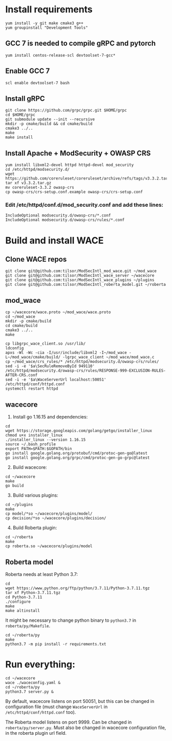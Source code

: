 # Install requirements
```
yum install -y git make cmake3 g++ 
yum groupinstall "Development Tools"
```

## GCC 7 is needed to compile gRPC and pytorch
```
yum install centos-release-scl devtoolset-7-gcc*
```

## Enable GCC 7
```
scl enable devtoolset-7 bash
```
 
## Install gRPC
```
git clone https://github.com/grpc/grpc.git $HOME/grpc
cd $HOME/grpc
git submodule update --init --recursive 
mkdir -p cmake/build && cd cmake/build
cmake3 ../..
make
make install
```

## Install Apache + ModSecurity + OWASP CRS
```
yum install libxml2-devel httpd httpd-devel mod_security
cd /etc/httpd/modsecurity.d/
wget https://github.com/coreruleset/coreruleset/archive/refs/tags/v3.3.2.tar.gz
tar xf v3.3.2.tar.gz
mv coreruleset-3.3.2 owasp-crs
cp owasp-crs/crs-setup.conf.example owasp-crs/crs-setup.conf
```

### Edit /etc/httpd/conf.d/mod_security.conf and add these lines:
```
IncludeOptional modsecurity.d/owasp-crs/*.conf
IncludeOptional modsecurity.d/owasp-crs/rules/*.conf
```


# Build and install WACE

## Clone WACE repos
```
git clone git@github.com:tilsor/ModSecIntl_mod_wace.git ~/mod_wace
git clone git@github.com:tilsor/ModSecIntl_wace_server ~/wacecore
git clone git@github.com:tilsor/ModSecIntl_wace_plugins ~/plugins
git clone git@github.com:tilsor/ModSecIntl_roberta_model.git ~/roberta
```

## mod_wace 

```
cp ~/wacecore/wace.proto ~/mod_wace/wace.proto
cd ~/mod_wace
mkdir -p cmake/build
cd cmake/build 
cmake3 ../..
make

cp libgrpc_wace_client.so /usr/lib/
ldconfig 
apxs -Wl -Wc -cia -I/usr/include/libxml2 -I~/mod_wace -L~/mod_wace/cmake/build/ -lgrpc_wace_client ~/mod_wace/mod_wace.c 
cp ~/mod_wace/crs_rules/* /etc/httpd/modsecurity.d/owasp-crs/rules/
sed -i -e '$a\SecRuleRemoveById 949110' /etc/httpd/modsecurity.d/owasp-crs/rules/RESPONSE-999-EXCLUSION-RULES-AFTER-CRS.conf
sed -i -e '$a\WaceServerUrl localhost:50051' /etc/httpd/conf/httpd.conf
systemctl restart httpd
```

## wacecore

1. Install go 1.16.15 and dependencies:

```
cd
wget https://storage.googleapis.com/golang/getgo/installer_linux
chmod u+x installer_linux
./installer_linux --version 1.16.15
source ~/.bash_profile
export PATH=$PATH:$GOPATH/bin
go install google.golang.org/protobuf/cmd/protoc-gen-go@latest
go install google.golang.org/grpc/cmd/protoc-gen-go-grpc@latest
```

2. Build wacecore:
```
cd ~/wacecore
make
go build
```

3. Build various plugins:
```
cd ~/plugins
make
cp model/*so ~/wacecore/plugins/model/
cp decision/*so ~/wacecore/plugins/decision/
```

4. Build Roberta plugin:
```
cd ~/roberta
make
cp roberta.so ~/wacecore/plugins/model
```

## Roberta model

Roberta needs at least Python 3.7:
```
cd
wget https://www.python.org/ftp/python/3.7.11/Python-3.7.11.tgz
tar xf Python-3.7.11.tgz
cd Python-3.7.11
./configure
make
make altinstall
```

It might be necessary to change python binary to `python3.7` in
`roberta/py/Makefile`.

```
cd ~/roberta/py
make
python3.7 -m pip install -r requirements.txt
```

# Run everything:
```
cd ~/wacecore
wace ./waceconfig.yaml &
cd ~/roberta/py
python3.7 server.py &
```

By default, wacecore listens on port 50051, but this can be changed in
configuration file (must change `WaceServerUrl` in
`/etc/httpd/conf/httpd.conf` too).

The Roberta model listens on port 9999. Can be changed in
`roberta/py/server.py`. Must also be changed in wacecore configuration
file, in the roberta plugin url field.
